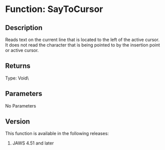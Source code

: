 # Function: SayToCursor

## Description

Reads text on the current line that is located to the left of the active
cursor. It does not read the character that is being pointed to by the
insertion point or active cursor.

## Returns

Type: Void\

## Parameters

No Parameters

## Version

This function is available in the following releases:

1.  JAWS 4.51 and later
